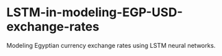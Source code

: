 # LSTM-in-modeling-EGP-USD-exchange-rates
Modeling Egyptian currency exchange rates using LSTM neural networks.
